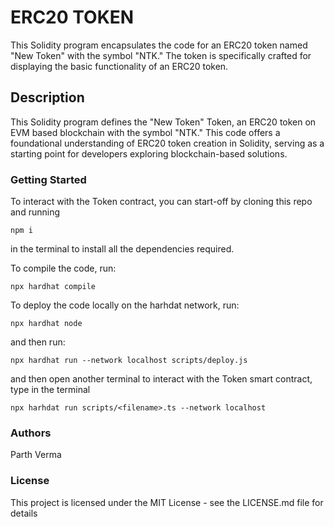 # ERC20 TOKEN

This Solidity program encapsulates the code for an ERC20 token named "New Token" with the symbol "NTK."
The token is specifically crafted for displaying the basic functionality of an ERC20 token.

## Description

This Solidity program defines the "New Token" Token, an ERC20 token on EVM based blockchain with the symbol "NTK."
This code offers a foundational understanding of ERC20 token creation in Solidity, serving as a starting point for developers exploring
blockchain-based solutions.

### Getting Started

To interact with the Token contract, you can start-off by cloning this repo and running

```
npm i
```

in the terminal to install all the dependencies required.

To compile the code, run:

```
npx hardhat compile
```

To deploy the code locally on the harhdat network, run:

```
npx hardhat node
```

and then run:

```
npx hardhat run --network localhost scripts/deploy.js
```

and then open another terminal to interact with the Token smart contract, type in the terminal

```
npx harhdat run scripts/<filename>.ts --network localhost
```

### Authors

Parth Verma

### License

This project is licensed under the MIT License - see the LICENSE.md file for details
